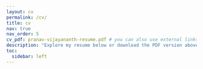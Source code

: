 ```yaml
---
layout: cv
permalink: /cv/
title: cv
nav: true
nav_order: 5
cv_pdf: pranav-vijayananth-resume.pdf # you can also use external links here
description: "Explore my resume below or download the PDF version above"
toc:
  sidebar: left
---
```

